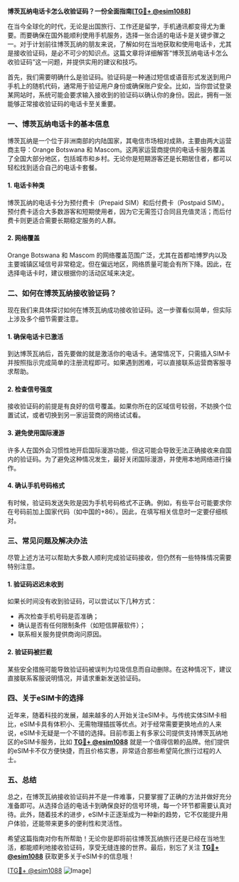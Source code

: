 **博茨瓦纳电话卡怎么收验证码？一份全面指南[[TG💪+ @esim1088](https://t.me/s/esim1088)]**

在当今全球化的时代，无论是出国旅行、工作还是留学，手机通讯都变得尤为重要。而要确保在国外能顺利使用手机服务，选择一张合适的电话卡是关键步骤之一。对于计划前往博茨瓦纳的朋友来说，了解如何在当地获取和使用电话卡，尤其是接收验证码，是必不可少的知识点。这篇文章将详细解答“博茨瓦纳电话卡怎么收验证码”这一问题，并提供实用的建议和技巧。

首先，我们需要明确什么是验证码。验证码是一种通过短信或语音形式发送到用户手机上的随机代码，通常用于验证用户身份或确保账户安全。比如，当你尝试登录某网站时，系统可能会要求输入接收到的验证码以确认你的身份。因此，拥有一张能够正常接收验证码的电话卡至关重要。

### 一、博茨瓦纳电话卡的基本信息

博茨瓦纳是一个位于非洲南部的内陆国家，其电信市场相对成熟，主要由两大运营商主导：Orange Botswana 和 Mascom。这两家运营商提供的电话卡服务覆盖了全国大部分地区，包括城市和乡村。无论你是短期游客还是长期居住者，都可以轻松找到适合自己的电话卡套餐。

#### 1. 电话卡种类
博茨瓦纳的电话卡分为预付费卡（Prepaid SIM）和后付费卡（Postpaid SIM）。预付费卡适合大多数游客和短期使用者，因为它无需签订合同且充值灵活；而后付费卡则更适合需要长期稳定服务的人群。

#### 2. 网络覆盖
Orange Botswana 和 Mascom 的网络覆盖范围广泛，尤其在首都哈博罗内以及主要城镇区域信号非常稳定。但在偏远地区，网络质量可能会有所下降。因此，在选择电话卡时，建议根据你的活动区域来决定。

### 二、如何在博茨瓦纳接收验证码？

现在我们来具体探讨如何在博茨瓦纳成功接收验证码。这一步骤看似简单，但实际上涉及多个细节需要注意。

#### 1. 确保电话卡已激活
到达博茨瓦纳后，首先要做的就是激活你的电话卡。通常情况下，只需插入SIM卡并按照指示完成简单的注册流程即可。如果遇到困难，可以直接联系运营商客服寻求帮助。

#### 2. 检查信号强度
接收验证码的前提是有良好的信号覆盖。如果你所在的区域信号较弱，不妨换个位置试试，或者切换到另一家运营商的网络试试看。

#### 3. 避免使用国际漫游
许多人在国外会习惯性地开启国际漫游功能，但这可能会导致无法正确接收来自国内的验证码。为了避免这种情况发生，最好关闭国际漫游，并使用本地网络进行操作。

#### 4. 确认手机号码格式
有时候，验证码发送失败是因为手机号码格式不正确。例如，有些平台可能要求你在号码前加上国家代码（如中国的+86）。因此，在填写相关信息时一定要仔细核对。

### 三、常见问题及解决办法

尽管上述方法可以帮助大多数人顺利完成验证码接收，但仍然有一些特殊情况需要特别注意。

#### 1. 验证码迟迟未收到
如果长时间没有收到验证码，可以尝试以下几种方式：
- 再次检查手机号码是否准确；
- 确认是否有任何限制条件（如短信屏蔽软件）；
- 联系相关服务提供商询问原因。

#### 2. 验证码被拦截
某些安全措施可能导致验证码被误判为垃圾信息而自动删除。在这种情况下，建议直接联系客服说明情况，并请求重新发送验证码。

### 四、关于eSIM卡的选择

近年来，随着科技的发展，越来越多的人开始关注eSIM卡。与传统实体SIM卡相比，eSIM卡具有体积小、无需物理插拔等优点。对于经常需要更换地点的人来说，eSIM卡无疑是一个不错的选择。目前市面上有多家公司提供支持博茨瓦纳地区的eSIM卡服务，比如 **[TG💪+ @esim1088](https://t.me/s/esim1088)** 就是一个值得信赖的品牌。他们提供的eSIM卡不仅方便快捷，而且价格实惠，非常适合那些希望简化旅行过程的人士。

### 五、总结

总之，在博茨瓦纳接收验证码并不是一件难事，只要掌握了正确的方法并做好充分准备即可。从选择合适的电话卡到确保良好的信号环境，每一个环节都需要认真对待。此外，随着技术的进步，eSIM卡正逐渐成为一种新的趋势，它不仅能提升用户体验，还能带来更多的便利性和灵活性。

希望这篇指南对你有所帮助！无论你是即将前往博茨瓦纳旅行还是已经在当地生活，都能顺利地接收验证码，享受无缝连接的世界。最后，别忘了关注 **[TG💪+ @esim1088](https://t.me/s/esim1088)** 获取更多关于eSIM卡的信息哦！

[[TG💪+ @esim1088](https://t.me/s/esim1088) ![Image](https://i.postimg.cc/4NQfJmqS/Snipaste-2025-05-13-00-14-12.png)]
